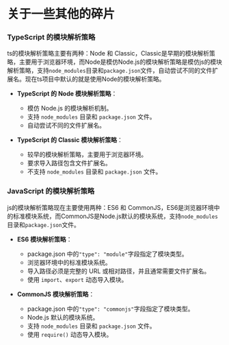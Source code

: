 # 关于一些其他的碎片

### TypeScript 的模块解析策略
ts的模块解析策略主要有两种：Node 和 Classic，Classic是早期的模块解析策略，主要用于浏览器环境，而Node是模仿Node.js的模块解析策略是模仿js的模块解析策略，支持`node_modules`目录和`package.json`文件，自动尝试不同的文件扩展名。现在ts项目中默认的就是使用Node的模块解析策略。
- **TypeScript 的 Node 模块解析策略**：
  - 模仿 Node.js 的模块解析机制。
  - 支持 `node_modules` 目录和 `package.json` 文件。
  - 自动尝试不同的文件扩展名。

- **TypeScript 的 Classic 模块解析策略**：
  - 较早的模块解析策略，主要用于浏览器环境。
  - 要求导入路径包含文件扩展名。
  - 不支持 `node_modules` 目录和 `package.json` 文件。

### JavaScript 的模块解析策略
js的模块解析策略现在主要使用两种：ES6 和 CommonJS，ES6是浏览器环境中的标准模块系统，而CommonJS是Node.js默认的模块系统，支持`node_modules`目录和`package.json`文件。
- **ES6 模块解析策略**：
  - package.json 中的`"type": "module"`字段指定了模块类型。
  - 浏览器环境中的标准模块系统。
  - 导入路径必须是完整的 URL 或相对路径，并且通常需要文件扩展名。
  - 使用 `import`、`export` 动态导入模块。

- **CommonJS 模块解析策略**：
  - package.json 中的`"type": "commonjs"`字段指定了模块类型。
  - Node.js 默认的模块系统。
  - 支持 `node_modules` 目录和 `package.json` 文件。
  - 使用 `require()` 动态导入模块。
